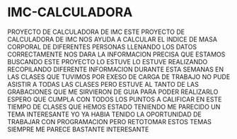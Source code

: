 # IMC-CALCULADORA
PROYECTO DE CALCULADORA DE IMC
ESTE PROYECTO DE CALCULADORA DE IMC NOS AYUDA A CALCULAR EL INDICE DE MASA CORPORAL DE DIFERENTES PERSONAS LLENANDO LOS DATOS CORRECTAMENTE NOS DARA LA INFORMACION PRECISA QUE ESTAMOS BUSCANDO ESTE PROYECTO LO ESTUVE LO ESTUVE REALIZANDO RECOPILANDO DIFERENTE INFORMACION DURANTE ESTA SEMANAS EN LAS CLASES QUE TUVIMOS POR EXESO DE CARGA DE TRABAJO NO PUDE ASISTIR A TODAS LAS CLASES PERO ESTUVE AL TANTO DE LAS GRABACIONES QUE ME SIRVIERON DE GUIA PARA PODER REALIZARLO ESPERO QUE CUMPLA CON TODOS LOS PUNTOS A CALIFICAR EN ESTE TIEMPO DE CLASES QUE HEMOS ESTADO TENIENDO ME PARECIDO UN TEMA INTERESANTE YO YA HABIA TENIDO LA OPORTUNIDAD DE TRABAJAR CON PROGRAMACION PERO RETOTOMAR ESTOS TEMAS SIEMPRE ME PARECE BASTANTE INTERESANTE 
